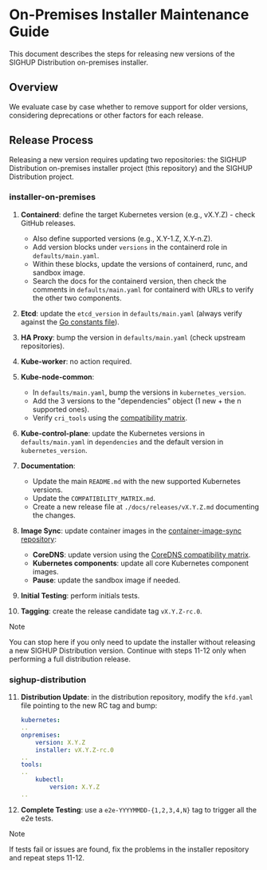 # On-Premises Installer Maintenance Guide

This document describes the steps for releasing new versions of the SIGHUP Distribution on-premises installer.

## Overview

We evaluate case by case whether to remove support for older versions, considering deprecations or other factors for each release.

## Release Process

Releasing a new version requires updating two repositories: the SIGHUP Distribution on-premises installer project (this repository) and the SIGHUP Distribution project.

### installer-on-premises

1. **Containerd**: define the target Kubernetes version (e.g., vX.Y.Z) - check GitHub releases.
   - Also define supported versions (e.g., X.Y-1.Z, X.Y-n.Z).
   - Add version blocks under `versions` in the containerd role in `defaults/main.yaml`.
   - Within these blocks, update the versions of containerd, runc, and sandbox image.
   - Search the docs for the containerd version, then check the comments in `defaults/main.yaml` for containerd with URLs to verify the other two components.

2. **Etcd**: update the `etcd_version` in `defaults/main.yaml` (always verify against the [Go constants file](https://github.com/kubernetes/kubernetes/blob/vX.Y.Z/cmd/kubeadm/app/constants/constants.go)).

3. **HA Proxy**: bump the version in `defaults/main.yaml` (check upstream repositories).

4. **Kube-worker**: no action required.

5. **Kube-node-common**: 
   - In `defaults/main.yaml`, bump the versions in `kubernetes_version`.
   - Add the 3 versions to the "dependencies" object (1 new + the n supported ones).
   - Verify `cri_tools` using the [compatibility matrix](https://github.com/kubernetes-sigs/cri-tools?tab=readme-ov-file#compatibility-matrix-cri-tools--kubernetes).

6. **Kube-control-plane**: update the Kubernetes versions in `defaults/main.yaml` in `dependencies` and the default version in `kubernetes_version`.

7. **Documentation**:
   - Update the main `README.md` with the new supported Kubernetes versions.
   - Update the `COMPATIBILITY_MATRIX.md`.
   - Create a new release file at `./docs/releases/vX.Y.Z.md` documenting the changes.

8. **Image Sync**: update container images in the [container-image-sync repository](https://github.com/sighupio/container-image-sync/blob/main/modules/on-premises/images.yml):
   - **CoreDNS**: update version using the [CoreDNS compatibility matrix](https://github.com/coredns/deployment/blob/master/kubernetes/CoreDNS-k8s_version.md).
   - **Kubernetes components**: update all core Kubernetes component images.
   - **Pause**: update the sandbox image if needed.

9. **Initial Testing**: perform initials tests.

10. **Tagging**: create the release candidate tag `vX.Y.Z-rc.0`.

> [!NOTE]
> You can stop here if you only need to update the installer without releasing a new SIGHUP Distribution version. Continue with steps 11-12 only when performing a full distribution release.

### sighup-distribution

11. **Distribution Update**: in the distribution repository, modify the `kfd.yaml` file pointing to the new RC tag and bump:

    ```yaml
    kubernetes:
    ..
    onpremises:
        version: X.Y.Z
        installer: vX.Y.Z-rc.0
    ..
    tools:
    ..
        kubectl:
            version: X.Y.Z
    ..
    ```

12. **Complete Testing**: use a `e2e-YYYYMMDD-{1,2,3,4,N}` tag to trigger all the e2e tests.

> [!NOTE]
> If tests fail or issues are found, fix the problems in the installer repository and repeat steps 11-12.
